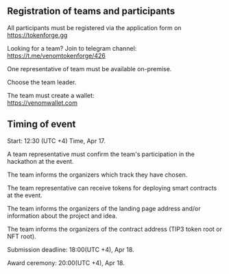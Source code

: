 ## Registration of teams and participants

All participants must be registered via the application form on https://tokenforge.gg

Looking for a team? Join to telegram channel:\
https://t.me/venomtokenforge/426

One representative of team must be available on-premise.

Choose the team leader.

The team must create a wallet:\
https://venomwallet.com

## Timing of event 

Start: 12:30 (UTC +4) Time, Apr 17.

A team representative must confirm the team's participation in the hackathon at the event.

The team informs the organizers which track they have chosen.

The team representative can receive tokens for deploying smart contracts at the event.

The team informs the organizers of the landing page address and/or information about the project and idea.

The team informs the organizers of the contract address (TIP3 token root or NFT root).

Submission deadline: 18:00(UTC +4), Apr 18.

Award ceremony: 20:00(UTC +4), Apr 18.
